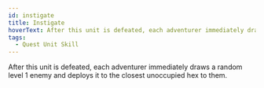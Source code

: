 ```yaml
---
id: instigate
title: Instigate
hoverText: After this unit is defeated, each adventurer immediately draws a random level 1 enemy and deploys it to the closest unoccupied hex to them.
tags:
  - Quest Unit Skill
---
```


After this unit is defeated, each adventurer immediately draws a random level 1 enemy and deploys it to the closest unoccupied hex to them.